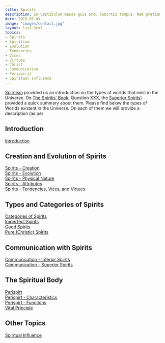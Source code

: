```yaml
---
title: Spirits
description: In vestibulum massa quis arcu lobortis tempus. Nam pretium arcu in odio vulputate luctus.
date: 2019-01-01
image: "images/contact.jpg"
layout: list-3col
topics:
- Spirits
- Spiritism
- Evolution
- Tendencies
- Vices
- Virtues
- Christ
- Communication
- Perispirit
- Spiritual Influence
---
```


[Spiritism](/spiritism) provided us an introduction on the types of worlds that exist in the Universe.
On [The Spiritis' Book](/books/the-spirits-book), Question XXX, the [Superior Spirits](/about/superior-spirit))
provided a quick summary about them. Please find below the types of Worlds existent in the Universe.
 On each of them we will provide a description (as per 

## Introduction
[Introduction](intro)  

## Creation and Evolution of Spirits
[Spirits - Creation](creation)  
[Spirits - Evolution](evolution)  
[Spirits - Physical Nature](physical-nature)  
[Spirits - Attributes](attributes)  
[Spirits - Tendencies, Vices, and Virtues](tendencies)  

## Types and Categories of Spirits
[Categories of Spirits](categories)  
[Imperfect Spirits](imperfect)  
[Good Spirits](good)  
[Pure (Christic) Spirits](pure)  

## Communication with Spirits
[Communication - Inferior Spirits](inferior-communication)  
[Communication - Superior Spirits](superior-communication)  

## The Spiritual Body
[Perispirt](perispirit)  
[Perispirt - Characteristics](perispirit-characteristics)  
[Perispirt - Functions](perispirit-functions)  
[Vital Principle](vital-principle)  

## Other Topics
[Spiritual Influence](influence)  

